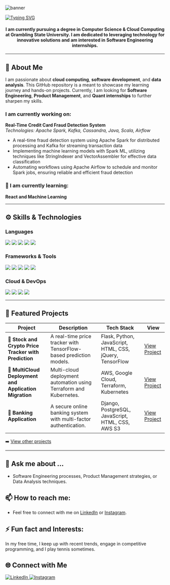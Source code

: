 ![banner](https://github.com/DanielOsuoha/DanielOsuoha/assets/122853068/df16838b-278b-49bc-96de-6e0c58cbe59a)

[![Typing SVG](https://readme-typing-svg.demolab.com?font=Fira+Code&weight=700&size=36&duration=4999&pause=1300&color=C9E3F4&background=343F472B&center=true&vCenter=true&width=1038&height=85&lines=Hi%2C+I+am+Daniel+Osuoha+%F0%9F%91%8B%F0%9F%8F%BD)](https://git.io/typing-svg)


<h4 align="center">I am currently pursuing a degree in Computer Science & Cloud Computing at Grambling State University. I am dedicated to leveraging technology for innovative solutions and am interested in Software Engineering internships.</h3>

---

## 🔭 About Me
I am passionate about **cloud computing**, **software development**, and **data analysis**. This GitHub repository is a meant to showcase my learning journey and hands-on projects. Currently, I am looking for **Software Engineering**, **Product Management**, and **Quant internships** to further sharpen my skills.

### I am currently working on:
**Real-Time Credit Card Fraud Detection System**  
*Technologies: Apache Spark, Kafka, Cassandra, Java, Scala, Airflow*  
- A real-time fraud detection system using Apache Spark for distributed processing and Kafka for streaming transaction data
- Implementing machine learning models with Spark ML, utilizing techniques like StringIndexer and VectorAssembler for effective data classification
- Automating workflows using Apache Airflow to schedule and monitor Spark jobs, ensuring reliable and efficient fraud detection

### 🌱 I am currently learning:
**React and Machine Learning**

---

## ⚙️ Skills & Technologies

### Languages

<p align="left">
  <img src="https://img.shields.io/badge/Python-3776AB?style=for-the-badge&logo=python&logoColor=white" />
  <img src="https://img.shields.io/badge/Java-ED8B00?style=for-the-badge&logo=java&logoColor=white" />
  <img src="https://img.shields.io/badge/JavaScript-F7DF1E?style=for-the-badge&logo=javascript&logoColor=black" />
  <img src="https://img.shields.io/badge/SQL-336791?style=for-the-badge&logo=postgresql&logoColor=white" />
  <img src="https://img.shields.io/badge/Bash-4EAA25?style=for-the-badge&logo=gnu-bash&logoColor=white" />
</p>

### Frameworks & Tools

<p align="left">
  <img src="https://img.shields.io/badge/Flask-000000?style=for-the-badge&logo=flask&logoColor=white" />
  <img src="https://img.shields.io/badge/Django-092E20?style=for-the-badge&logo=django&logoColor=white" />
  <img src="https://img.shields.io/badge/React-61DAFB?style=for-the-badge&logo=react&logoColor=black" />
  <img src="https://img.shields.io/badge/Docker-2496ED?style=for-the-badge&logo=docker&logoColor=white" />
  <img src="https://img.shields.io/badge/Kubernetes-326CE5?style=for-the-badge&logo=kubernetes&logoColor=white" />
</p>

### Cloud & DevOps

<p align="left">
  <img src="https://img.shields.io/badge/AWS-FF9900?style=for-the-badge&logo=amazon-aws&logoColor=white" />
  <img src="https://img.shields.io/badge/Google_Cloud-4285F4?style=for-the-badge&logo=google-cloud&logoColor=white" />
  <img src="https://img.shields.io/badge/Terraform-623CE4?style=for-the-badge&logo=terraform&logoColor=white" />
  <img src="https://img.shields.io/badge/Ansible-EE0000?style=for-the-badge&logo=ansible&logoColor=white" />
</p>

---

## 💼 Featured Projects

| Project | Description | Tech Stack | View |
|---------|-------------|------------|------|
| **🔮 Stock and Crypto Price Tracker with Prediction** | A real-time price tracker with TensorFlow-based prediction models. | Flask, Python, JavaScript, HTML, CSS, jQuery, TensorFlow | [View Project](https://github.com/DanielOsuoha/Stock-Price-Tracker) |
| **🚀 MultiCloud Deployment and Application Migration** | Multi-cloud deployment automation using Terraform and Kubernetes. | AWS, Google Cloud, Terraform, Kubernetes | [View Project](https://github.com/DanielOsuoha/multi-cloud-deployment) |
| **🏦 Banking Application** | A secure online banking system with multi-factor authentication. | Django, PostgreSQL, JavaScript, HTML, CSS, AWS S3| [View Project](https://github.com/DanielOsuoha/Banking-App) |

➡️ [View other projects](https://github.com/DanielOsuoha?tab=repositories)

---

## 💬 Ask me about ...
- Software Engineering processes, Product Management strategies, or Data Analysis techniques.

## 📫 How to reach me:
- Feel free to connect with me on [LinkedIn](https://www.linkedin.com/in/danielosuoha/) or [Instagram](https://www.instagram.com/dan_osuoha/).

## ⚡ Fun fact and Interests:
In my free time, I keep up with recent trends, engage in competitive programming, and I play tennis sometimes.

<!--
---
## 📊 GitHub Stats

<p align="left">
  <img src="https://github-readme-stats.vercel.app/api?username=DanielOsuoha&show_icons=true&theme=tokyonight" alt="Daniel's GitHub Stats" />
</p>

<p align="left">
  <img src="https://github-readme-streak-stats.herokuapp.com/?user=DanielOsuoha&theme=tokyonight" alt="Daniel's Streak Stats" />
</p>

---
-->

## 🌐 Connect with Me

<p align="left">
  <a href="https://www.linkedin.com/in/danielosuoha/" target="_blank">
    <img src="https://img.shields.io/badge/LinkedIn-0A66C2?style=for-the-badge&logo=linkedin&logoColor=white" alt="LinkedIn" />
  </a>
  <a href="https://www.instagram.com/dan_osuoha/" target="_blank">
    <img src="https://img.shields.io/badge/Instagram-E4405F?style=for-the-badge&logo=instagram&logoColor=white" alt="Instagram" />
  </a>
</p>
